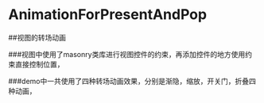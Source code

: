 # AnimationForPresentAndPop
##视图的转场动画

###视图中使用了masonry类库进行视图控件的约束，再添加控件的地方使用约束直接控制位置，

###demo中一共使用了四种转场动画效果，分别是渐隐，缩放，开关门，折叠四种动画，

